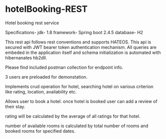 # hotelBooking-REST
Hotel booking rest service

Specifications-
jdk- 1.8
framework- Spring boot 2.4.5
database- H2
  
This rest api follows rest conventions and supports HATEOS.
This api is secured with JWT bearer token authentication mechanism.
All queries are embeded in the application itself and schema initialization is automated with hibernanates hb2dll.

Please find included postman collection for endpoint info.

3 users are preloaded for demonstation.

Implements crud operation for hotel, searching hotel on various criterion like rating, location, availability etc.

Allows user to book a hotel.
once hotel is booked user can add a review of their stay.

rating will be calculated by the average of all ratings for that hotel.

number of available rooms is calculated by total number of rooms and booked rooms for specified dates.
